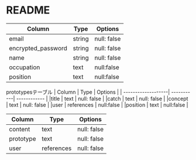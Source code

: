 # README

<!-- usersテーブル -->
| Column             | Type       | Options      |
| -------------------| -----------| ------------ |
|email               | string     | null: false  |
|encrypted_password  | string     | null: false  |
|name                | string     | null: false  |
|occupation          | text       | null:false   |
|position            | text       | null:false   |

prototypesテーブル
| Column             | Type       | Options      |
| -------------------| -----------| ------------ |
|title               | text       | null: false  |
|catch               | text       | null: false  |
|concept             | text       | null: false  |
|user                | references | null:false   |
|position            | text       | null:false   |


<!-- commentsテーブル -->
| Column             | Type        | Options      |
| -------------------| ----------- | ------------ |
|content             | text        | null: false  |
|prototype           | text        | null: false  |
|user                | references  | null: false  |
